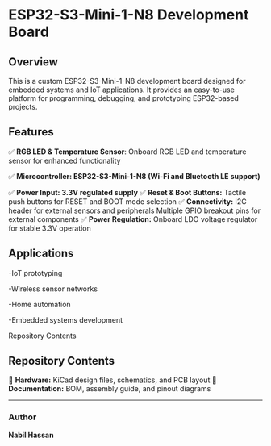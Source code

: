 # ESP32-S3-Mini-1-N8 Development Board

## Overview

This is a custom ESP32-S3-Mini-1-N8 development board designed for embedded systems and IoT applications. It provides an easy-to-use platform for programming, debugging, and prototyping ESP32-based projects.

## Features

✅ **RGB LED & Temperature Sensor**: Onboard RGB LED and temperature sensor for enhanced functionality

✅ **Microcontroller: ESP32-S3-Mini-1-N8 (Wi-Fi and Bluetooth LE support)**

✅ **Power Input: 3.3V regulated supply**
✅ **Reset & Boot Buttons:** Tactile push buttons for RESET and BOOT mode selection
✅ **Connectivity:** I2C header for external sensors and peripherals
    Multiple GPIO breakout pins for external components
✅ **Power Regulation:** Onboard LDO voltage regulator for stable 3.3V operation

## Applications

-IoT prototyping

-Wireless sensor networks

-Home automation

-Embedded systems development

Repository Contents

## Repository Contents
📁 **Hardware:** KiCad design files, schematics, and PCB layout
📁 **Documentation:** BOM, assembly guide, and pinout diagrams 

---
### Author
**Nabil Hassan**
